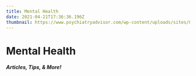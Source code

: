 ```yaml
---
title: Mental Health
date: 2021-04-21T17:36:36.196Z
thumbnail: https://www.psychiatryadvisor.com/wp-content/uploads/sites/8/2019/10/MentalHealth_Brain_drawing-1091607806-1.jpg
---
```

# Mental Health

##### Articles, Tips, & More!